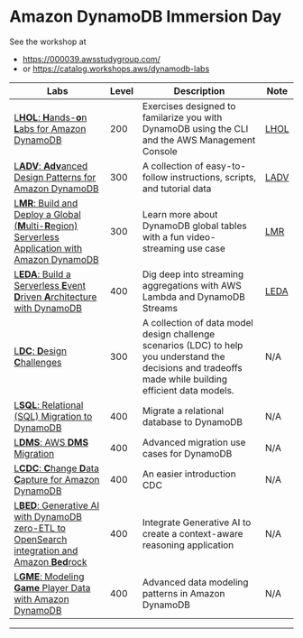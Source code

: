 # Amazon DynamoDB Immersion Day

See the workshop at

- <https://000039.awsstudygroup.com/>
- or <https://catalog.workshops.aws/dynamodb-labs>

| Labs                                                                                                                                                                                     | Level | Description                                                                                                                                               | Note                                                                                                      |
| ---------------------------------------------------------------------------------------------------------------------------------------------------------------------------------------- | ----- | --------------------------------------------------------------------------------------------------------------------------------------------------------- | --------------------------------------------------------------------------------------------------------- |
| [L**HOL**: **H**ands-**o**n **L**abs for Amazon DynamoDB](https://catalog.workshops.aws/dynamodb-labs/en-US/hands-on-labs)                                                               | 200   | Exercises designed to familarize you with DynamoDB using the CLI and the AWS Management Console                                                           | [LHOL](./000039-LHOL-hands-on-labs-for-amazon-dynamodb.md)                                                |
| [L**ADV**: **Adv**anced Design Patterns for Amazon DynamoDB](https://catalog.workshops.aws/dynamodb-labs/en-US/design-patterns)                                                          | 300   | A collection of easy-to-follow instructions, scripts, and tutorial data                                                                                   | [LADV](./000039-LADV-advanced-design-patterns-for-amazon-dynamodb.md)                                     |
| [L**MR**: Build and Deploy a Global (**M**ulti-**R**egion) Serverless Application with Amazon DynamoDB](https://catalog.workshops.aws/dynamodb-labs/en-US/global-serverless-application) | 300   | Learn more about DynamoDB global tables with a fun video-streaming use case                                                                               | [LMR](./000039-LMR-build-and-deploy-a-global-multi-region-serverless-application-with-amazon-dynamodb.md) |
| [L**EDA**: Build a Serverless **E**vent **D**riven **A**rchitecture with DynamoDB](https://catalog.workshops.aws/dynamodb-labs/en-US/event-driven-architecture)                          | 400   | Dig deep into streaming aggregations with AWS Lambda and DynamoDB Streams                                                                                 | [LEDA](./000039-LEDA-build-a-serverless-event-driven-architecture-with-dynamo-db.md)                      |
| [L**DC**: **D**esign **C**hallenges](https://catalog.workshops.aws/dynamodb-labs/en-US/scenarios)                                                                                        | 300   | A collection of data model design challenge scenarios (LDC) to help you understand the decisions and tradeoffs made while building efficient data models. | N/A                                                                                                       |
| [L**SQL**: Relational (SQL) Migration to DynamoDB](https://catalog.workshops.aws/dynamodb-labs/en-US/relational-migration)                                                               | 400   | Migrate a relational database to DynamoDB                                                                                                                 | N/A                                                                                                       |
| [L**DMS**: AWS **DMS** Migration](https://catalog.workshops.aws/dynamodb-labs/en-US/rdbms-migration)                                                                                     | 400   | Advanced migration use cases for DynamoDB                                                                                                                 | N/A                                                                                                       |
| [L**CDC**: **C**hange **D**ata **C**apture for Amazon DynamoDB](https://catalog.workshops.aws/dynamodb-labs/en-US/change-data-capture)                                                   | 400   | An easier introduction CDC                                                                                                                                | N/A                                                                                                       |
| [L**BED**: Generative AI with DynamoDB zero-ETL to OpenSearch integration and Amazon **Bed**rock](https://catalog.workshops.aws/dynamodb-labs/en-US/dynamodb-opensearch-zetl)            | 400   | Integrate Generative AI to create a context-aware reasoning application                                                                                   | N/A                                                                                                       |
| [L**GME**: Modeling **Game** Player Data with Amazon DynamoDB](https://catalog.workshops.aws/dynamodb-labs/en-US/game-player-data)                                                       | 400   | Advanced data modeling patterns in Amazon DynamoDB                                                                                                        | N/A                                                                                                       |

---
